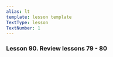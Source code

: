```yaml
---
alias: lt
template: lesson template
TextType: lesson
TextNumber: 1
---
```

### Lesson 90. Review lessons 79 - 80
